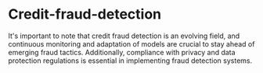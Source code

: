 # Credit-fraud-detection
It's important to note that credit fraud detection is an evolving field, and continuous monitoring and adaptation of models are crucial to stay ahead of emerging fraud tactics. Additionally, compliance with privacy and data protection regulations is essential in implementing fraud detection systems.
